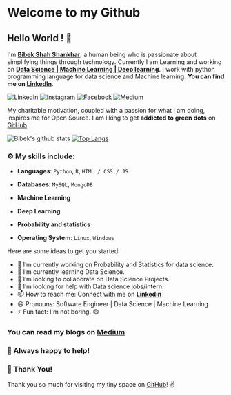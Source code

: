 # Welcome to my Github
## Hello World ! :wave:

I'm **[Bibek Shah Shankhar](https://www.linkedin.com/in/bibek-shah-shankhar/)**, a human being who is passionate about simplifying things through technology.
Currently I am Learning and working on **[Data Science | Machine Learning | Deep learning](https://www.linkedin.com/in/bibek-shah-shankhar/)**. I work with python programming language for  data science and Machine learning. **You can find me on [LinkedIn](https://www.linkedin.com/in/bibek-shah-shankhar/)**.

 [![LinkedIn](https://img.shields.io/static/v1.svg?label=LinkedIn&message=@BibekShahShankhar&logo=linkedin&style=flat&color=blue)](https://www.linkedin.com/in/bibek-shah-shankhar/)
 [![Instagram](https://img.shields.io/static/v1.svg?label=Instagram&message=@uchiha_bibek9&logo=Instagram&style=flat&color=blue)](https://www.instagram.com/uchiha_bibek9)
 [![Facebook](https://img.shields.io/static/v1.svg?label=Facebook&message=@bibek.shahshankhar&logo=Facebook&style=flat&color=blue)](https://www.facebook.com/bibek.shahshankhar/)
 [![Medium](https://img.shields.io/static/v1.svg?label=Medium&message=@bibekshahshankhar&logo=Medium&style=flat&color=blue)](https://medium.com/@bibekshahshankhar)
 
 
 My charitable motivation, coupled with a passion for what I am doing, inspires me for Open Source. 
I am liking to get **addicted to green dots** on [GitHub](https://github.com/bibekuchiha?tab=repositories).

![Bibek's github stats](https://github-readme-stats.vercel.app/api?username=bibekuchiha&show_icons=true&theme=radical)
[![Top Langs](https://github-readme-stats.vercel.app/api/top-langs/?username=bibekuchiha&layout=compact)](https://github.com/bibekuchiha/github-readme-stats)
### :gear: My skills include:

- **Languages**: `Python`, `R`, `HTML / CSS / JS`

- **Databases**: `MySQL`, `MongoDB`

- **Machine Learning**

- **Deep Learning**

- **Probability and statistics**

- **Operating System**: `Linux`, `Windows`
<!--
**bibekuchiha/bibekuchiha** is a ✨ _special_ ✨ repository because its `README.md` (this file) appears on your GitHub profile.
-->
Here are some ideas to get you started:

- 🔭 I’m currently working on Probability and Statistics for data science.
- 🌱 I’m currently learning Data Science.
- 👯 I’m looking to collaborate on Data Science Projects.
- 🤔 I’m looking for help with Data science jobs/intern.
- 📫 How to reach me: Connect with me on [**Linkedin**](https://www.linkedin.com/in/bibek-shah-shankhar/)
- 😄 Pronouns: Software Engineer | Data Science | Machine Learning
- ⚡ Fun fact: I'm not boring. 😄 

### You can read my blogs on [**Medium**](https://medium.com/@bibekshahshankhar)
 

### :handshake: Always happy to help!


### :hugs: Thank You!

Thank you so much for visiting my tiny space on [GitHub](https://github.com/bibekuchiha/bibekuchiha)! :v:


